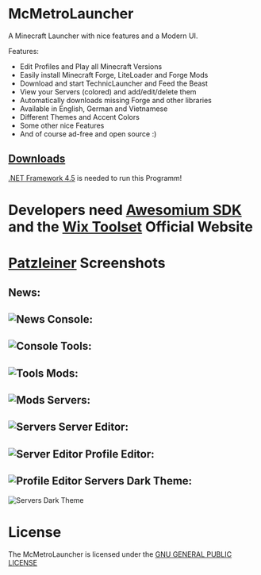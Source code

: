    McMetroLauncher
=====================
A Minecraft Launcher with nice features and a Modern UI.

Features:
- Edit Profiles and Play all Minecraft Versions
- Easily install Minecraft Forge, LiteLoader and Forge Mods
- Download and start TechnicLauncher and Feed the Beast
- View your Servers (colored) and add/edit/delete them
- Automatically downloads missing Forge and other libraries
- Available in English, German and Vietnamese
- Different Themes and Accent Colors
- Some other nice Features
- And of course ad-free and open source :)

[Downloads](http://patzleiner.net/mcmetrolauncher/download)
----------
[.NET Framework 4.5](http://www.microsoft.com/de-de/download/details.aspx?id=30653) is needed to run this Programm!

Developers need [Awesomium SDK](http://awesomium.com/) and the [Wix Toolset](http://wixtoolset.org/)
  Official Website
=====================
[Patzleiner](http://patzleiner.net)
  Screenshots
=====================
News:
------------------------------------------------------------
![News](http://patzleiner.net/packages/images/mcmetrolauncher/mcmetrolauncher_news.png)
Console:
------------------------------------------------------------
![Console](http://patzleiner.net/packages/images/mcmetrolauncher/mcmetrolauncher_console.png)
Tools:
------------------------------------------------------------
![Tools](http://patzleiner.net/packages/images/mcmetrolauncher/mcmetrolauncher_tools.png)
Mods:
------------------------------------------------------------
![Mods](http://patzleiner.net/packages/images/mcmetrolauncher/mcmetrolauncher_mods.png)
Servers:
------------------------------------------------------------
![Servers](http://patzleiner.net/packages/images/mcmetrolauncher/mcmetrolauncher_servers.png)
Server Editor:
------------------------------------------------------------
![Server Editor](http://patzleiner.net/packages/images/mcmetrolauncher/mcmetrolauncher_server_editor.png)
Profile Editor:
------------------------------------------------------------
![Profile Editor](http://patzleiner.net/packages/images/mcmetrolauncher/mcmetrolauncher_profile_editor.png)
Servers Dark Theme:
------------------------------------------------------------
![Servers Dark Theme](http://patzleiner.net/packages/images/mcmetrolauncher/mcmetrolauncher_servers_dark.png)

  License
=====================

The McMetroLauncher is licensed under the [GNU GENERAL PUBLIC LICENSE](LICENSE)
